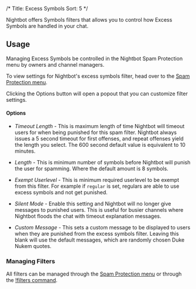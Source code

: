 /*
Title: Excess Symbols
Sort: 5
*/

Nightbot offers Symbols filters that allows you to control how Excess Symbols are handled in your chat.

## Usage

Managing Excess Symbols be controlled in the Nightbot Spam Protection menu by owners and channel managers.

To view settings for Nightbot's excess symbols filter, head over to the [Spam Protection menu](https://beta.nightbot.tv/spam_protection). 

Clicking the Options button will open a popout that you can customize filter settings.

#### Options

- *Timeout Length* - This is maximum length of time Nightbot will timeout users for when being punished for this spam filter. Nightbot always issues a 5 second timeout for first offenses, and repeat offenses yield the length you select. The 600 second default value is equivalent to 10 minutes.

- *Length* - This is minimum number of symbols before Nightbot will punish the user for spamming. Where the default amount is 8 symbols. 

- *Exempt Userlevel* - This is minimum required userlevel to be exempt from this filter. For example if `regular` is set, regulars are able to use excess symbols and not get punished. 

- *Silent Mode* - Enable this setting and Nightbot will no longer give messages to punished users. This is useful for busier channels where Nightbot floods the chat with timeout explanation messages.

- *Custom Message* - This sets a custom message to be displayed to users when they are punished from the excess symbols filter. Leaving this blank will use the default messages, which are randomly chosen Duke Nukem quotes.

### Managing Filters

All filters can be managed through the [Spam Protection menu](https://beta.nightbot.tv/spam_protection) or through the [!filters command](https://docs.nightbot.tv/commands/filters).